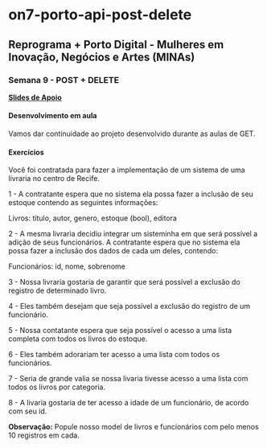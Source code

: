 # on7-porto-api-post-delete

## Reprograma + Porto Digital - Mulheres em Inovação, Negócios e Artes (MINAs)
### Semana 9 - POST + DELETE
[**Slides de Apoio**](https://docs.google.com/presentation/d/1sd7aWfxiUkbiohpoSZUMZdeKrhSQ3cIBBixq4fWEujI/edit?usp=sharing)

#### Desenvolvimento em aula
Vamos dar continuidade ao projeto desenvolvido durante as aulas de GET.

#### Exercícios
Você foi contratada para fazer a implementação de um sistema de uma livraria no centro de Recife. 

1 - A contratante espera que no sistema ela possa fazer a inclusão de seu estoque contendo as seguintes informações: 

Livros: título, autor, genero, estoque (bool), editora

2 - A mesma livraria decidiu integrar um sisteminha em que será possível a adição de seus funcionários. A contratante espera que no sistema ela possa fazer a inclusão dos dados de cada um deles, contendo:

Funcionários: id, nome, sobrenome

3 - Nossa livraria gostaria de garantir que será possível a exclusão do registro de determinado livro.

4 - Eles também desejam que seja possível a exclusão do registro de um funcionário. 

5 - Nossa contatante espera que seja possível o acesso a uma lista completa com todos os livros do estoque.

6 - Eles também adorariam ter acesso a uma lista com todos os funcionários.

7 - Seria de grande valia se nossa livaria tivesse acesso a uma lista com todos os livros por categoria. 

8 - A livaria gostaria de ter acesso a idade de um funcionário, de acordo com seu id.

**Observação:** Popule nosso model de livros e funcionários com pelo menos 10 registros em cada.

